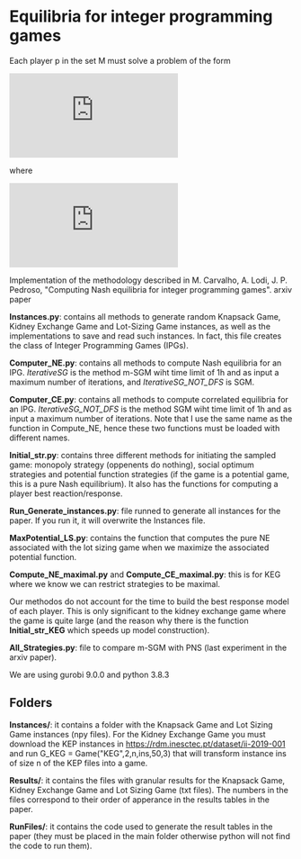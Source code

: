 # Equilibria for integer programming games

Each player p in the set M must solve a problem of the form

![equation](https://latex.codecogs.com/gif.latex?%5Cmax%20%5C%20%5C%20c%5ETx%5Ep%20-%5Cfrac%7B1%7D%7B2%7D%28x%5Ep%29%5ETQ_p%5Epx%5Ep%20&plus;%20%5Csum_%7Bk%20%5Cin%20M%3A%20k%20%5Cneq%20p%7D%20%28x%5Ek%29%5ETQ_k%5Epx%5Ep%5C%5C%20s.t.%20%5C%20%5C%20A%5Epx%5Ep%20%5Cleq%20b%5Ep%20%5C%5C%20x_i%20%5Cin%20%5C%7B0%2C1%5C%7D%2C%20i%3D1%2C...%2CB_p)

where

![equation](https://latex.codecogs.com/gif.latex?A%5Ep%20%5Cin%20M_%7Br_p%20%5Ctimes%20n_p%7D%2C%20n_p%20%5Cgeq%20B_p%2C%20b%5Ep%20%5Cin%20M_%7Br_p%20%5Ctimes%201%7D)

Implementation of the methodology described in 
M. Carvalho, A. Lodi, J. P. Pedroso, "Computing Nash equilibria for integer programming games". arxiv paper

**Instances.py**: contains all methods to generate random Knapsack Game, Kidney Exchange Game and Lot-Sizing Game instances, as well as the implementations to save and read such instances. In fact, this file creates the class of Integer Programming Games (IPGs). 

**Computer_NE.py**: contains all methods to compute Nash equilibria for an IPG. *IterativeSG* is the method m-SGM wiht time limit of 1h and as input a maximum number of iterations, and *IterativeSG_NOT_DFS* is SGM.

**Computer_CE.py**: contains all methods to compute correlated equilibria for an IPG. *IterativeSG_NOT_DFS* is the method SGM wiht time limit of 1h and as input a maximum number of iterations. Note that I use the same name as the function in Compute_NE, hence these two functions must be loaded with different names.

**Initial_str.py**: contains  three different methods for initiating the sampled game: monopoly strategy (oppenents do nothing), social optimum strategies and potential function strategies (if the game is a potential game, this is a pure Nash equilibrium). It also has the functions for computing a player best reaction/response.

**Run_Generate_instances.py**: file runned to generate all instances for the paper. If you run it, it will overwrite the Instances file.

**MaxPotential_LS.py**: contains the function that computes the pure NE associated with the lot sizing game when we maximize the associated potential function.

**Compute_NE_maximal.py** and **Compute_CE_maximal.py**: this is for KEG where we know we can restrict strategies to be maximal.

Our methodos do not account for the time to build the best response model of each player. This is only significant to the kidney exchange game where the game is quite large (and the reason why there is the function **Initial_str_KEG** which speeds up model construction).

**All_Strategies.py**: file to compare m-SGM with PNS (last experiment in the arxiv paper).


We are using gurobi 9.0.0 and python 3.8.3

## Folders

**Instances/**: it contains a folder with the Knapsack Game and Lot Sizing Game instances (npy files). For the Kidney Exchange Game you must download the KEP instances in https://rdm.inesctec.pt/dataset/ii-2019-001 and run G_KEG = Game("KEG",2,n,ins,50,3) that will transform instance ins of size n of the KEP files into a game.

**Results/**: it contains the files with granular results for the Knapsack Game, Kidney Exchange Game and Lot Sizing Game (txt files). The numbers in the files correspond to their order of apperance in the results tables in the paper.

**RunFiles/**: it contains the code used to generate the result tables in the paper (they must be placed in the main folder otherwise python will not find the code to run them).


